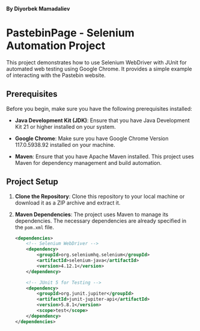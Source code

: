 **By Diyorbek Mamadaliev**

# PastebinPage - Selenium Automation Project

This project demonstrates how to use Selenium WebDriver with JUnit for automated web testing using Google Chrome. It provides a simple example of interacting with the Pastebin website.

## Prerequisites

Before you begin, make sure you have the following prerequisites installed:

- **Java Development Kit (JDK)**: Ensure that you have Java Development Kit 21 or higher installed on your system.

- **Google Chrome**: Make sure you have Google Chrome Version 117.0.5938.92 installed on your machine.

- **Maven**: Ensure that you have Apache Maven installed. This project uses Maven for dependency management and build automation.

## Project Setup

1. **Clone the Repository**: Clone this repository to your local machine or download it as a ZIP archive and extract it.

2. **Maven Dependencies**: The project uses Maven to manage its dependencies. The necessary dependencies are already specified in the `pom.xml` file.

   ```xml
   <dependencies>
       <!-- Selenium WebDriver -->
       <dependency>
           <groupId>org.seleniumhq.selenium</groupId>
           <artifactId>selenium-java</artifactId>
           <version>4.12.1</version>
       </dependency>

       <!-- JUnit 5 for Testing -->
       <dependency>
           <groupId>org.junit.jupiter</groupId>
           <artifactId>junit-jupiter-api</artifactId>
           <version>5.8.1</version>
           <scope>test</scope>
       </dependency>
   </dependencies>

